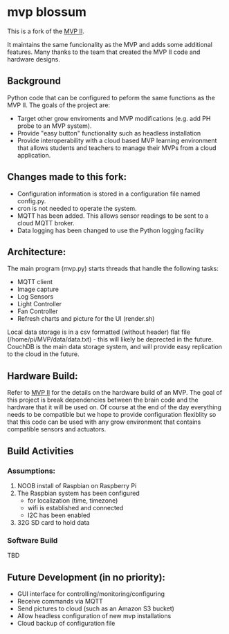 # mvp blossum

This is a fork of the [MVP II](https://github.com/webbhm/OpenAg-MVP-II).

It maintains the same funcionality as the MVP and adds some additional features. Many thanks to the team that created the MVP II code and hardware designs.

## Background 

Python code that can be configured to peform the same functions as the MVP II.  The goals of the project are:

- Target other grow enviroments and MVP modifications (e.g. add PH probe to an MVP system).   
- Provide "easy button" functionality such as headless installation
- Provide interoperability with a cloud based MVP learning environment that allows students and teachers to manage their MVPs from a cloud application.

## Changes made to this fork: 

  - Configuration information is stored in a configuration file named config.py.
  - cron is not needed to operate the system.
  - MQTT has been added.  This allows sensor readings to be sent to a cloud MQTT broker.
  - Data logging has been changed to use the Python logging facility

## Architecture:

The main program (mvp.py) starts threads that handle the following tasks:
  - MQTT client
  - Image capture
  - Log Sensors
  - Light Controller
  - Fan Controller
  - Refresh charts and picture for the UI (render.sh)

Local data storage is in a csv formatted (without header) flat file (/home/pi/MVP/data/data.txt) - this will likely be deprected in the future.
CouchDB is the main data storage system, and will provide easy replication to the cloud in the future.

## Hardware Build:

Refer to [MVP II](https://github.com/webbhm/OpenAg-MVP-II) for the details on the hardware build of an MVP. The goal of this project is break 
dependencies between the brain code and the hardware that it will be used on.  Of course at the end of the day everything needs to be compatible but we hope to provide configuration flexiblity so that this code can be used with any grow environment that contains compatible sensors and
actuators.

## Build Activities

### Assumptions:
1. NOOB install of Raspbian on Raspberry Pi
2. The Raspbian system has been configured 
    - for localization (time, timezone)
    - wifi is established and connected
    - I2C has been enabled
2. 32G SD card to hold data

### Software Build
TBD

## Future Development (in no priority):
- GUI interface for controlling/monitoring/configuring
- Receive commands via MQTT
- Send pictures to cloud (such as an Amazon S3 bucket)
- Allow headless configuration of new mvp installations
- Cloud backup of configuration file
